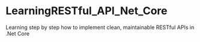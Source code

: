 # LearningRESTful_API_Net_Core
Learning step by step how to implement clean, maintainable RESTful APIs in .Net Core
